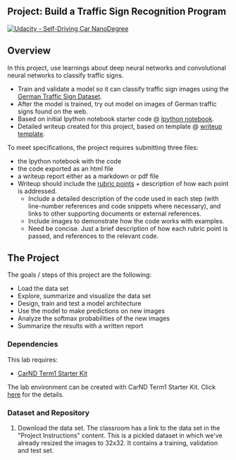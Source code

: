 ## Project: Build a Traffic Sign Recognition Program
[![Udacity - Self-Driving Car NanoDegree](https://s3.amazonaws.com/udacity-sdc/github/shield-carnd.svg)](http://www.udacity.com/drive)

Overview
---
In this project, use learnings about deep neural networks and convolutional neural networks to classify traffic signs.
- Train and validate a model so it can classify traffic sign images using the [German Traffic Sign Dataset](http://benchmark.ini.rub.de/?section=gtsrb&subsection=dataset). 
- After the model is trained, try out model on images of German traffic signs found on the web.
- Based on initial Ipython notebook starter code @ [Ipython notebook](https://github.com/udacity/CarND-Traffic-Sign-Classifier-Project/blob/master/Traffic_Sign_Classifier.ipynb). 
- Detailed writeup created for this project, based on template @ [writeup template](https://github.com/udacity/CarND-Traffic-Sign-Classifier-Project/blob/master/writeup_template.md).

To meet specifications, the project requires submitting three files: 
* the Ipython notebook with the code
* the code exported as an html file
* a writeup report either as a markdown or pdf file 
* Writeup should include the [rubric points](https://review.udacity.com/#!/rubrics/481/view) + description of how each point is addressed.  
  - Include a detailed description of the code used in each step (with line-number references and code snippets where necessary), and links to other supporting documents or external references.  
  - Include images to demonstrate how the code works with examples.  
  - Need be concise.  Just a brief description of how each rubric point is passed, and references to the relevant code. 

The Project
---
The goals / steps of this project are the following:
* Load the data set
* Explore, summarize and visualize the data set
* Design, train and test a model architecture
* Use the model to make predictions on new images
* Analyze the softmax probabilities of the new images
* Summarize the results with a written report

### Dependencies
This lab requires:

* [CarND Term1 Starter Kit](https://github.com/udacity/CarND-Term1-Starter-Kit)

The lab environment can be created with CarND Term1 Starter Kit. Click [here](https://github.com/udacity/CarND-Term1-Starter-Kit/blob/master/README.md) for the details.

### Dataset and Repository

1. Download the data set. The classroom has a link to the data set in the "Project Instructions" content. This is a pickled dataset in which we've already resized the images to 32x32. It contains a training, validation and test set.
